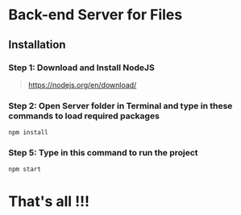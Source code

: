 # Back-end Server for Files

## Installation

### Step 1: Download and Install NodeJS

><https://nodejs.org/en/download/>

### Step 2: Open Server folder in Terminal and type in these commands to load required packages

`npm install`

### Step 5: Type in this command to run the project

`npm start`

# That's all !!!
